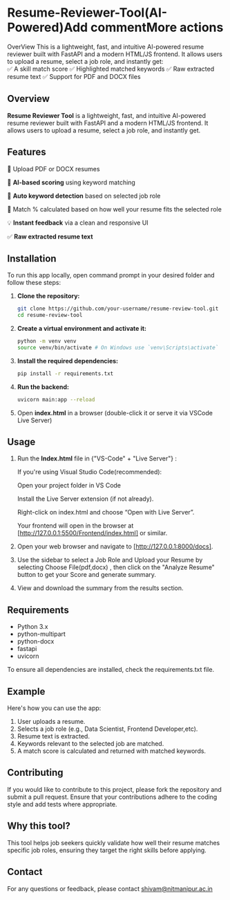 # Resume-Reviewer-Tool(AI-Powered)Add commentMore actions
OverView
 This is a lightweight, fast, and intuitive AI-powered resume reviewer built with FastAPI and a modern HTML/JS frontend. It allows users to upload a resume, select a job role, and instantly get:  
 ✅ A skill match score 
 ✅ Highlighted matched keywords
 ✅ Raw extracted resume text
 ✅ Support for PDF and DOCX files
## Overview

**Resume Reviewer Tool** is a lightweight, fast, and intuitive AI-powered resume reviewer built with FastAPI and a modern HTML/JS frontend. It allows users to upload a resume, select a job role, and instantly get.

## Features
📄 Upload PDF or DOCX resumes

🧠 **AI-based scoring** using keyword matching

💼 **Auto keyword detection** based on selected job role

🎯 Match % calculated based on how well your resume fits the selected role

💡 **Instant feedback** via a clean and responsive UI

✅ **Raw extracted resume text**

## Installation

To run this app locally, open command prompt in your desired folder and follow these steps:

1. **Clone the repository:**

   ```sh
   git clone https://github.com/your-username/resume-review-tool.git
   cd resume-review-tool

2. **Create a virtual environment and activate it:**

   ```sh
   python -m venv venv
   source venv/bin/activate # On Windows use `venv\Scripts\activate`

3. **Install the required dependencies:**

   ```sh
   pip install -r requirements.txt

4. **Run the backend:**

   ```sh
   uvicorn main:app --reload

5.  Open **index.html** in a browser (double-click it or serve it via VSCode Live Server)

  
## Usage

1. Run the **Index.html** file in {"VS-Code" + "Live Server"} :

   If you're using Visual Studio Code(recommended):

    Open your project folder in VS Code

    Install the Live Server extension (if not already).

    Right-click on index.html and choose “Open with Live Server”.

    Your frontend will open in the browser at [http://127.0.0.1:5500/Frontend/index.html] or similar.
    
2. Open your web browser and navigate to [http://127.0.0.1:8000/docs].

3. Use the sidebar to select a Job Role and Upload your Resume by selecting Choose File(pdf,docx) , then click on the "Analyze Resume" button to get your Score and generate summary.

4. View and download the summary from the results section.

## Requirements

* Python 3.x
* python-multipart
* python-docx
* fastapi
* uvicorn
  
To ensure all dependencies are installed, check the requirements.txt file.

## Example
Here's how you can use the app:

1. User uploads a resume.
2. Selects a job role (e.g., Data Scientist, Frontend Developer,etc).
3. Resume text is extracted.
4. Keywords relevant to the selected job are matched.
5. A match score is calculated and returned with matched keywords.

## Contributing
If you would like to contribute to this project, please fork the repository and submit a pull request. Ensure that your contributions adhere to the coding style and add tests where appropriate.

## Why this tool?
This tool helps job seekers quickly validate how well their resume matches specific job roles, ensuring they target the right skills before applying.

## Contact
For any questions or feedback, please contact shivam@nitmanipur.ac.in 
